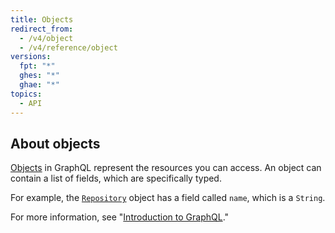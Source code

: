 ```yaml
---
title: Objects
redirect_from:
  - /v4/object
  - /v4/reference/object
versions:
  fpt: "*"
  ghes: "*"
  ghae: "*"
topics:
  - API
---
```


## About objects

[Objects](https://graphql.github.io/graphql-spec/June2018/#sec-Objects) in GraphQL represent the resources you can access. An object can contain a list of fields, which are specifically typed.

For example, the [`Repository`](/graphql/reference/objects#repository) object has a field called `name`, which is a `String`.

For more information, see "[Introduction to GraphQL](/graphql/guides/introduction-to-graphql)."

<!-- this page is pre-rendered by scripts because it's too big to load dynamically -->
<!-- see lib/graphql/static/prerendered-objects.json -->
